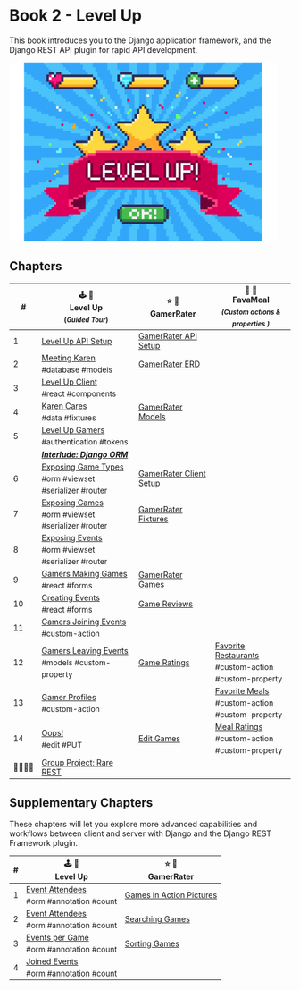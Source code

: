 # Book 2 - Level Up

This book introduces you to the Django application framework, and the Django REST API plugin for rapid API development.

![Level Up logo](./chapters/images/level-up.png)

## Chapters

| # | 🕹 🎲<br/> Level Up <br/><sub>(_Guided Tour_)</sub> | ⭐️ 🎯 <br/> GamerRater <br/> | 🍛 🍔 <br/> FavaMeal <br/> <sub>_(Custom actions &amp; properties )_</sub>  |
|--|--|--|--|
| 1 | [Level Up API Setup](./chapters/DRF_INSTALLS.md) | [GamerRater API Setup](./chapters/GR_SETUP.md) |  |
| 2 | [Meeting Karen](./chapters/LU_DATA_DESIGN.md) <br/> <sub style="font-size:0.85rem;">#database #models</sub> | [GamerRater ERD](./chapters/GR_ERD.md) |  |
| 3 | [Level Up Client](./chapters/LU_CLIENT.md) <br/> <sub style="font-size:0.85rem;">#react #components</sub> |  |  |
| 4 | [Karen Cares](./chapters/LU_FIXTURES.md) <br/> <sub style="font-size:0.85rem;">#data #fixtures</sub> | [GamerRater Models](./chapters/GR_MODELS.md) |  |
| 5 | [Level Up Gamers](./chapters/LU_AUTHENTICATION.md) <br/> <sub style="font-size:0.85rem;">#authentication #tokens</sub> |  |  |
|  | _**[Interlude: Django ORM](./chapters/ORM_PRACTICE.md)**_ |  |  |
| 6 | [Exposing Game Types](./chapters/LU_GAME_TYPES.md) <br/> <sub style="font-size:0.85rem;">#orm #viewset #serializer #router</sub> | [GamerRater Client Setup](./chapters/GR_CLIENT.md) |  |
| 7 | [Exposing Games](./chapters/LU_GAMES.md) <br/> <sub style="font-size:0.85rem;">#orm #viewset #serializer #router</sub> | [GamerRater Fixtures](./chapters/GR_FIXTURES.md) |  |
| 8 | [Exposing Events](./chapters/LU_EVENTS.md) <br/> <sub style="font-size:0.85rem;">#orm #viewset #serializer #router</sub> |  |  |
| 9 | [Gamers Making Games](./chapters/LU_CREATE_GAME.md) <br/> <sub style="font-size:0.85rem;">#react #forms</sub> | [GamerRater Games](./chapters/GR_GAMES.md) |  |
| 10 | [Creating Events](./chapters/LU_GAME_EVENTS.md) <br/> <sub style="font-size:0.85rem;">#react #forms</sub> | [Game Reviews](./chapters/GR_REVIEWS.md) |  |
| 11 | [Gamers Joining Events](./chapters/LU_CUSTOM_ACTION.md) <br/> <sub style="font-size:0.85rem;">#custom-action</sub> |  |  |
| 12 | [Gamers Leaving Events](./chapters/LU_MODEL_PROPERTY.md) <br/> <sub style="font-size:0.85rem;">#models #custom-property</sub> | [Game Ratings](./chapters/GR_GAME_RATINGS.md) | [Favorite Restaurants](./chapters/FV_REST_FAVE.md) <br/> <sub style="font-size:0.85rem;">#custom-action<br/>#custom-property</sub> |
| 13 | [Gamer Profiles](./chapters/LU_PROFILE.md) <br/> <sub style="font-size:0.85rem;">#custom-action</sub> |  | [Favorite Meals](./chapters/FV_MEAL_FAVE.md) <br/> <sub style="font-size:0.85rem;">#custom-action<br/>#custom-property</sub> |
| 14 | [Oops!](./chapters/LU_EDIT_EVENTS.md) <br/> <sub style="font-size:0.85rem;">#edit #PUT</sub> | [Edit Games](./chapters/GR_EDIT_GAME.md) | [Meal Ratings](./chapters/FV_MEAL_RATINGS.md) <br/> <sub style="font-size:0.85rem;">#custom-action<br/>#custom-property</sub> |
| 👨‍👩‍👧‍👧 | [Group Project: Rare REST](./chapters/RARE_REST.md) |  |

## Supplementary Chapters

These chapters will let you explore more advanced capabilities and workflows between client and server with Django and the Django REST Framework plugin.

| # | 🕹 🎲 <br/> Level Up | ⭐️ 🎯 <br/> GamerRater <br/> |
|--|--|--|
| 1 | [Event Attendees](./chapters/LU_ATTENDEE_COUNT_DEMO.md) <br/> <sub style="font-size:0.85rem;">#orm #annotation #count</sub> | [Games in Action Pictures](./chapters/GR_UPLOADS.md) |
| 2 | [Event Attendees](./chapters/LU_EVENT_ATTENDEES.md) <br/> <sub style="font-size:0.85rem;">#orm #annotation #count</sub> | [Searching Games](./chapters/GR_SEARCH.md) |
| 3 | [Events per Game](./chapters/LU_EVENT_COUNT.md) <br/> <sub style="font-size:0.85rem;">#orm #annotation #count</sub> | [Sorting Games](./chapters/GR_SORTING.md) |
| 4 | [Joined Events](./chapters/LU_JOINED_Q_FILTER.md) <br/> <sub style="font-size:0.85rem;">#orm #annotation #count</sub> |  |

